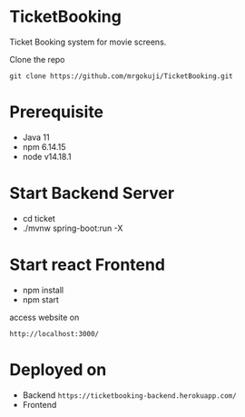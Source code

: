 # TicketBooking
Ticket Booking system for movie screens.

Clone the repo
```
git clone https://github.com/mrgokuji/TicketBooking.git
```
# Prerequisite
- Java 11
- npm 6.14.15
- node v14.18.1


# Start Backend Server
- cd ticket
- ./mvnw spring-boot:run -X

# Start react Frontend
- npm install
- npm start

access website on 
```
http://localhost:3000/
```
# Deployed on 
- Backend ``` https://ticketbooking-backend.herokuapp.com/ ```
- Frontend ``` ```
